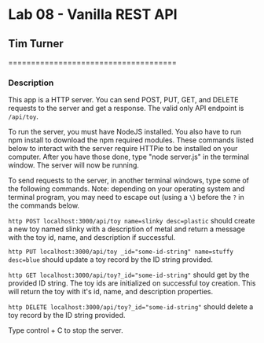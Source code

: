 # Lab 08 - Vanilla REST API
## Tim Turner
=====================================

### Description

This app is a HTTP server.  You can send POST, PUT, GET, and DELETE requests to the server and get a response.  The valid only API endpoint is `/api/toy`.

To run the server, you must have NodeJS installed.  You also have to run npm install to download the npm required modules.  These commands listed below to interact with the server require HTTPie to be installed on your computer.  After you have those done, type "node server.js" in the terminal window.  The server will now be running.

To send requests to the server, in another terminal windows, type some of the following commands.  Note: depending on your operating system and terminal program, you may need to escape out (using a `\`) before the `?` in the commands below.   


`http POST localhost:3000/api/toy name=slinky desc=plastic` should create a new toy named slinky with a description of metal and return a message with the toy id, name, and description if successful.

`http PUT localhost:3000/api/toy _id="some-id-string" name=stuffy desc=blue` should update a toy record by the ID string provided.

`http GET localhost:3000/api/toy?_id="some-id-string"` should get by the provided ID string.  The toy ids are initialized on successful toy creation.  This will return the toy with it's id, name, and description properties.

`http DELETE localhost:3000/api/toy?_id="some-id-string"` should delete a toy record by the ID string provided.


Type control + C to stop the server.

